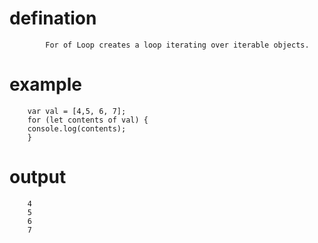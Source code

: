 # defination

            For of Loop creates a loop iterating over iterable objects.

# example

        var val = [4,5, 6, 7];
        for (let contents of val) {
        console.log(contents);
        }

# output

        4
        5
        6
        7
